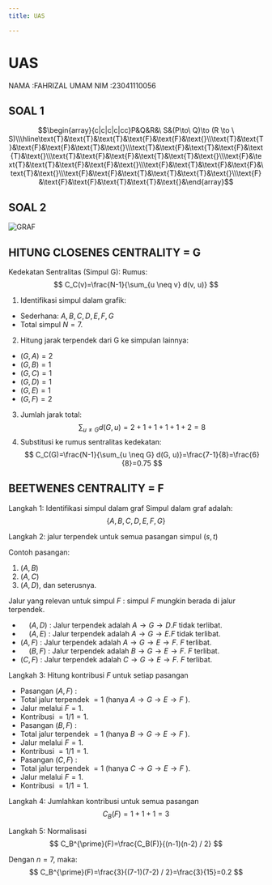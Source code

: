 ```yaml
---
title: UAS

---
```


# UAS
NAMA :FAHRIZAL UMAM
NIM :23041110056

## SOAL 1

$$\begin{array}{c|c|c|c|cc}P&Q&R&\  S&(P\to\ Q)\to (R \to \  S)\\\hline\text{Т}&\text{Т}&\text{Т}&\text{F}&\text{F}&\text{}\\\text{Т}&\text{Т}&\text{F}&\text{F}&\text{T}&\text{}\\\text{T}&\text{F}&\text{T}&\text{F}&\text{T}&\text{}\\\text{T}&\text{F}&\text{F}&\text{T}&\text{T}&\text{}\\\text{F}&\text{T}&\text{T}&\text{F}&\text{F}&\text{}\\\text{F}&\text{T}&\text{F}&\text{F}&\text{T}&\text{}\\\text{F}&\text{F}&\text{T}&\text{T}&\text{T}&\text{}\\\text{F}&\text{F}&\text{F}&\text{T}&\text{T}&\text{}&\end{array}$$

## SOAL 2
![GRAF](https://hackmd.io/_uploads/SJUHrfEEkg.jpg)


## HITUNG CLOSENES CENTRALITY = G
Kedekatan Sentralitas (Simpul G):
Rumus:
$$
C_C(v)=\frac{N-1}{\sum_{u \neq v} d(v, u)}
$$
1. Identifikasi simpul dalam grafik:
- Sederhana: $A, B, C, D, E , F, G$
- Total simpul $N=7$.
2. Hitung jarak terpendek dari G ke simpulan lainnya:
- $(G, A)=2$
- $(G, B)=1$
- $(G, C)=1$
- $(G, D)=1$
- $(G, E)=1$
- $(G, F)=2$
3. Jumlah jarak total:
$$
\sum_{u \neq G} d(G, u)=2+1+1+1+1+2=8
$$
4. Substitusi ke rumus sentralitas kedekatan:
$$
C_C(G)=\frac{N-1}{\sum_{u \neq G} d(G, u)}=\frac{7-1}{8}=\frac{6}{8}=0.75
$$

## BEETWENES CENTRALITY = F

Langkah 1: Identifikasi simpul dalam graf
Simpul dalam graf adalah:
$$
\{A, B, C, D, E, F, G\}
$$

Langkah 2: jalur terpendek untuk semua pasangan simpul $(s, t)$


Contoh pasangan:
1. $(A, B)$
2. $(A, C)$
3. $(A, D)$, dan seterusnya.

Jalur yang relevan untuk simpul $F$ :
 simpul $F$ mungkin berada di jalur terpendek.
- $\quad(A, D)$ : Jalur terpendek adalah $A \rightarrow G \rightarrow D . F$ tidak terlibat.
- $\quad(A, E)$ : Jalur terpendek adalah $A \rightarrow G \rightarrow E . F$ tidak terlibat.
- $(A, F)$ : Jalur terpendek adalah $A \rightarrow G \rightarrow E \rightarrow F$. $F$ terlibat.
- $\quad(B, F)$ : Jalur terpendek adalah $B \rightarrow G \rightarrow E \rightarrow F$. $F$ terlibat.
- $(C, F)$ : Jalur terpendek adalah $C \rightarrow G \rightarrow E \rightarrow F$. $F$ terlibat.

Langkah 3: Hitung kontribusi $F$ untuk setiap pasangan

- Pasangan $(A, F)$ :
- Total jalur terpendek $=1$ (hanya $A \rightarrow G \rightarrow E \rightarrow F$ ).
- Jalur melalui $F=1$.
- Kontribusi $=1 / 1=1$.
- Pasangan $(B, F)$ :
- Total jalur terpendek $=1$ (hanya $B \rightarrow G \rightarrow E \rightarrow F$ ).
- Jalur melalui $F=1$.
- Kontribusi $=1 / 1=1$.
- Pasangan $(C, F)$ :
- Total jalur terpendek $=1$ (hanya $C \rightarrow G \rightarrow E \rightarrow F$ ).
- Jalur melalui $F=1$.
- Kontribusi $=1 / 1=1$.

Langkah 4: Jumlahkan kontribusi untuk semua pasangan
$$
C_B(F)=1+1+1=3
$$

Langkah 5: Normalisasi 
$$
C_B^{\prime}(F)=\frac{C_B(F)}{(n-1)(n-2) / 2}
$$

Dengan $n=7$, maka:
$$
C_B^{\prime}(F)=\frac{3}{(7-1)(7-2) / 2}=\frac{3}{15}=0.2
$$